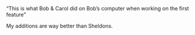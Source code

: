 “This is what Bob & Carol did on Bob’s computer when working on the first feature”

My additions are way better than Sheldons.